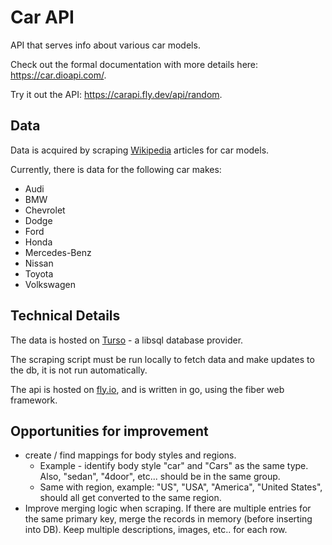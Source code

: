 # Car API
API that serves info about various car models.

Check out the formal documentation with more details here: https://car.dioapi.com/.

Try it out the API: https://carapi.fly.dev/api/random.

## Data
Data is acquired by scraping [Wikipedia](https://www.wikipedia.org/) articles for car models.

Currently, there is data for the following car makes:
* Audi
* BMW
* Chevrolet
* Dodge
* Ford
* Honda
* Mercedes-Benz
* Nissan
* Toyota
* Volkswagen

## Technical Details
The data is hosted on [Turso](https://turso.tech/) - a libsql database provider.  

The scraping script must be run locally to fetch data and make updates to the db, it is not run automatically.  

The api is hosted on [fly.io](https://fly.io/), and is written in go, using the fiber web framework.  


## Opportunities for improvement
* create / find mappings for body styles and regions. 
    * Example - identify body style "car" and "Cars" as the same type. Also, "sedan", "4door", etc... should be in the same group. 
    * Same with region, example: "US", "USA", "America", "United States", should all get converted to the same region. 
* Improve merging logic when scraping. If there are multiple entries for the same primary key, merge the records in memory (before inserting into DB). Keep multiple descriptions, images, etc.. for each row.

